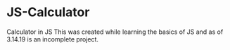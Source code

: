 # JS-Calculator
Calculator in JS
This was created while learning the basics of JS and as of 3.14.19 is an incomplete project.

